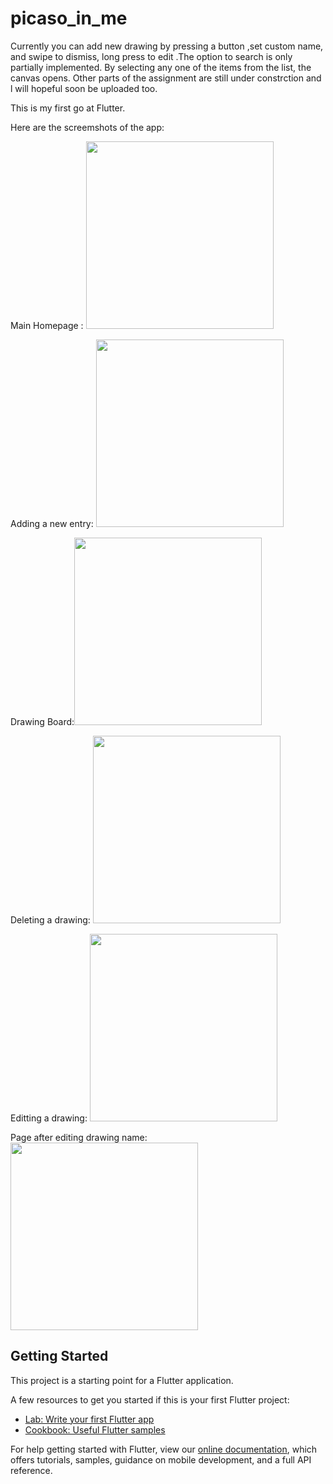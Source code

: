 # picaso_in_me

Currently you can add new drawing by pressing a button ,set custom name, and swipe to dismiss, long press to edit .The option to search is only partially implemented. By selecting any one of the items from the list, the canvas opens. Other parts of the assignment are still under constrction and l will hopeful soon be uploaded too.

This is my first go at Flutter.



Here are the screemshots of the app:

Main Homepage :
<img src="https://user-images.githubusercontent.com/78041366/110087548-d0c62380-7db9-11eb-81df-9f57042ea726.png"  width="300">

Adding a new entry: 
<img src="https://user-images.githubusercontent.com/78041366/110087615-e1769980-7db9-11eb-8260-190e9e45560b.png"  width="300">


Drawing Board:<img src="https://user-images.githubusercontent.com/78041366/110087637-e76c7a80-7db9-11eb-918a-efceed111fe4.png"  width="300">

Deleting a drawing: <img src="https://user-images.githubusercontent.com/78041366/110119808-4d6cf800-7de2-11eb-8eeb-288b25a88176.png"  width="300">

Editting a drawing: <img src="https://user-images.githubusercontent.com/78041366/110119850-55c53300-7de2-11eb-8bd0-3a67ed328f01.png"  width="300">

Page after editing drawing name: <img src="https://user-images.githubusercontent.com/78041366/110119873-5cec4100-7de2-11eb-9625-9e413228913b.png"  width="300">







## Getting Started

This project is a starting point for a Flutter application.

A few resources to get you started if this is your first Flutter project:

- [Lab: Write your first Flutter app](https://flutter.dev/docs/get-started/codelab)
- [Cookbook: Useful Flutter samples](https://flutter.dev/docs/cookbook)

For help getting started with Flutter, view our
[online documentation](https://flutter.dev/docs), which offers tutorials,
samples, guidance on mobile development, and a full API reference.

